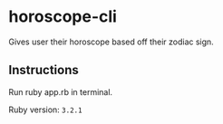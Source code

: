 # horoscope-cli

Gives user their horoscope based off their zodiac sign.
## Instructions

Run ruby app.rb in terminal.

Ruby version: `3.2.1`
